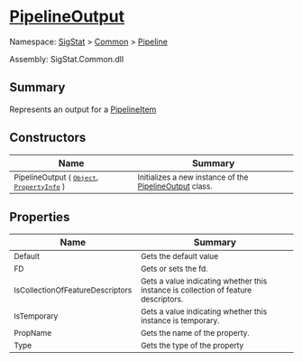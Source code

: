 # [PipelineOutput](./PipelineOutput.md)

Namespace: [SigStat]() > [Common](./../README.md) > [Pipeline](./README.md)

Assembly: SigStat.Common.dll

## Summary
Represents an output for a [PipelineItem](https://github.com/hargitomi97/sigstat/blob/master/docs/md/.md)

## Constructors

| Name | Summary | 
| --- | --- | 
| <sub>PipelineOutput ( [`Object`](https://docs.microsoft.com/en-us/dotnet/api/System.Object), [`PropertyInfo`](https://docs.microsoft.com/en-us/dotnet/api/System.Reflection.PropertyInfo) )</sub><div style="z-index: 1; position: absolute;"><img width=200/></div>| <sub>Initializes a new instance of the [PipelineOutput](https://github.com/hargitomi97/sigstat/blob/master/docs/md/SigStat/Common/Pipeline/PipelineOutput.md) class.</sub>| <br>


## Properties

| Name | Summary | 
| --- | --- | 
| <sub>Default</sub><div style="z-index: 1; position: absolute;"><img width=200/></div>| <sub>Gets the default value</sub>| <br>
| <sub>FD</sub><div style="z-index: 1; position: absolute;"><img width=200/></div>| <sub>Gets or sets the fd.</sub>| <br>
| <sub>IsCollectionOfFeatureDescriptors</sub><div style="z-index: 1; position: absolute;"><img width=200/></div>| <sub>Gets a value indicating whether this instance is collection of feature descriptors.</sub>| <br>
| <sub>IsTemporary</sub><div style="z-index: 1; position: absolute;"><img width=200/></div>| <sub>Gets a value indicating whether this instance is temporary.</sub>| <br>
| <sub>PropName</sub><div style="z-index: 1; position: absolute;"><img width=200/></div>| <sub>Gets the name of the property.</sub>| <br>
| <sub>Type</sub><div style="z-index: 1; position: absolute;"><img width=200/></div>| <sub>Gets the type of the property</sub>| <br>


